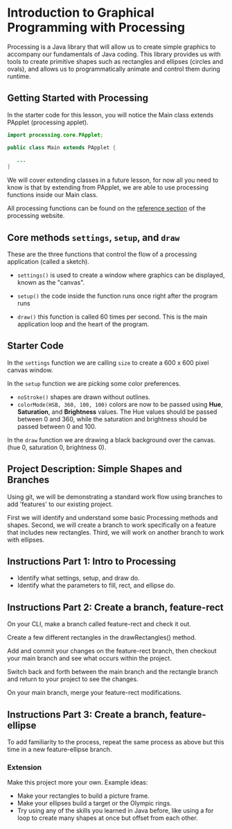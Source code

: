 # Introduction to Graphical Programming with Processing

Processing is a Java library that will allow us to create simple 
graphics to accompany our fundamentals of Java coding. 
This library provides us with tools to create primitive shapes such
as rectangles and ellipses (circles and ovals), and allows us to 
programmatically animate and control them during runtime.

## Getting Started with Processing
 In the starter code for this lesson, you will notice the Main class
 extends PApplet (processing applet). 
 
 ```java
import processing.core.PApplet;

public class Main extends PApplet {
    
    ...
}
```
 
 We will cover extending classes
 in a future lesson, for now all you need to know is that by
 extending from PApplet, we are able to use processing functions
 inside our Main class.
 
 All processing functions can be found on the 
 [reference section](https://www.processing.org/reference) of
 the processing website.
 
 ## Core methods `settings`, `setup`, and `draw`
 
 These are the three functions that control the flow of a processing
 application (called a sketch).
 
 * `settings()` is used to create a window where graphics can be 
 displayed, known as the "canvas".
 
 * `setup()` the code inside the function runs once right after the 
 program runs
 
 * `draw()` this function is called 60 times per second. This is 
 the main application loop and the heart of the program.
 
 ## Starter Code
 
 In the `settings` function we are calling `size` to create a 600
 x 600 pixel canvas window.
 
 In the `setup` function we are picking some color preferences.
 
 - `noStroke()` shapes are drawn without outlines.
 - `colorMode(HSB, 360, 100, 100)` colors are now to be passed using 
 **Hue**, **Saturation**, and **Brightness** values. The Hue values should be passed
between 0 and 360, while the saturation and brightness should be passed
between 0 and 100.
 
 In the `draw` function we are drawing a black background over 
 the canvas. (hue 0, saturation 0, brightness 0).
 
 ## Project Description: Simple Shapes and Branches
 
Using git, we will be demonstrating a standard work flow using
branches to add 'features' to our existing project.

First we will identify and understand some basic Processing
methods and shapes. Second, we will create a branch to work
specifically on a feature that includes new rectangles.
Third, we will work on another branch to work with ellipses.
 
 ## Instructions Part 1: Intro to Processing
 
- Identify what settings, setup, and draw do. 
- Identify what the parameters to fill, rect, and ellipse do.
 
 ## Instructions Part 2: Create a branch, feature-rect
 
On your CLI, make a branch called feature-rect and check it out.

Create a few different rectangles in the drawRectangles() method.

Add and commit your changes on the feature-rect branch, then
checkout your main branch and see what occurs within the project.

Switch back and forth between the main branch and the rectangle branch
and return to your project to see the changes.

On your main branch, merge your feature-rect modifications.


## Instructions Part 3: Create a branch, feature-ellipse

To add familiarity to the process, repeat the same process as above
but this time in a new feature-ellipse branch.



### Extension

Make this project more your own. Example ideas:

- Make your rectangles to build a picture frame.
- Make your ellipses build a target or the Olympic rings.
- Try using any of the skills you learned in Java before, like using 
a for loop to create many shapes at once but offset from each other.
